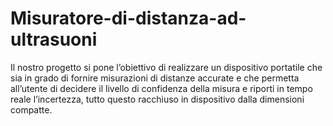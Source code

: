 # Misuratore-di-distanza-ad-ultrasuoni
Il nostro progetto si pone l’obiettivo di realizzare un dispositivo portatile che sia in grado di fornire misurazioni di distanze accurate e che permetta all’utente di decidere il livello di confidenza della misura e riporti in tempo reale l’incertezza, tutto questo racchiuso in dispositivo dalla dimensioni compatte.
